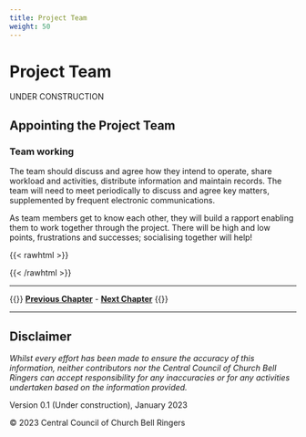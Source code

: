 ```yaml
---
title: Project Team
weight: 50
---
```


# Project Team

UNDER CONSTRUCTION

## Appointing the Project Team 

### Team working

The team should discuss and agree how they intend to operate, share workload and activities, distribute information and maintain records. The team will need to meet periodically to discuss and agree key matters, supplemented by frequent electronic communications. 

As team members get to know each other, they will build a rapport enabling them to work together through the project. There will be high and low points, frustrations and successes; socialising together will help!

{{< rawhtml >}}






{{< /rawhtml >}}

----

{{<hint info>}}
**[Previous Chapter](../040-managing-project/)** - **[Next Chapter](../060-stakeholder-engagement/)**
{{</hint>}}

----

## Disclaimer
 
*Whilst every effort has been made to ensure the accuracy of this information, neither contributors nor the Central Council of Church Bell Ringers can accept responsibility for any inaccuracies or for any activities undertaken based on the information provided.*

Version 0.1 (Under construction), January 2023

© 2023 Central Council of Church Bell Ringers
